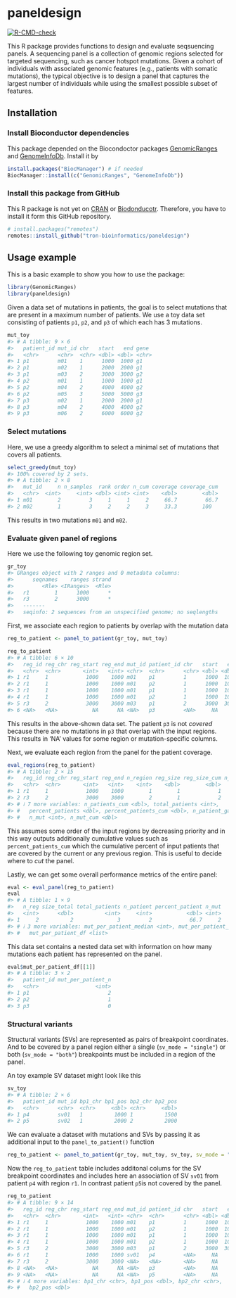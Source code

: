 
<!-- README.md is generated from README.Rmd. Please edit that file -->

# paneldesign

<!-- badges: start -->

[![R-CMD-check](https://github.com/TRON-TRON-Bioinformatics/paneldesign/actions/workflows/R-CMD-check.yaml/badge.svg)](https://github.com/TRON-Bioinformatics/paneldesign/actions/workflows/R-CMD-check.yaml)
<!-- badges: end -->

This R package provides functions to design and evaluate seqsuencing
panels. A sequencing panel is a collection of genomic regions selected
for targeted sequencing, such as cancer hotspot mutations. Given a
cohort of individuals with associated genomic features (e.g., patients
with somatic mutations), the typical objective is to design a panel that
captures the largest number of individuals while using the smallest
possible subset of features.

## Installation

### Install Bioconductor dependencies

This package depended on the Biocondoctor packages
[GenomicRanges](https://bioconductor.org/packages/release/bioc/html/GenomicRanges.html)
and
[GenomeInfoDb](https://bioconductor.org/packages/release/bioc/html/GenomeInfoDb.html).
Install it by

``` r
install.packages("BiocManager") # if needed
BiocManager::install(c("GenomicRanges", "GenomeInfoDb"))
```

### Install this package from GitHub

This R package is not yet on [CRAN](https://CRAN.R-project.org) or
[Biodonducotr](https://www.bioconductor.org/). Therefore, you have to
install it form this GitHub repository.

``` r
# install.packages("remotes")
remotes::install_github("tron-bioinformatics/paneldesign")
```

## Usage example

This is a basic example to show you how to use the package:

``` r
library(GenomicRanges)
library(paneldesign)
```

Given a data set of mutations in patients, the goal is to select
mutations that are present in a maximum number of patients. We use a toy
data set consisting of patients `p1`, `p2`, and `p3` of which each has 3
mutations.

``` r
mut_toy
#> # A tibble: 9 × 6
#>   patient_id mut_id chr   start   end gene 
#>   <chr>      <chr>  <chr> <dbl> <dbl> <chr>
#> 1 p1         m01    1      1000  1000 g1   
#> 2 p1         m02    1      2000  2000 g1   
#> 3 p1         m03    2      3000  3000 g2   
#> 4 p2         m01    1      1000  1000 g1   
#> 5 p2         m04    2      4000  4000 g2   
#> 6 p2         m05    3      5000  5000 g3   
#> 7 p3         m02    1      2000  2000 g1   
#> 8 p3         m04    2      4000  4000 g2   
#> 9 p3         m06    2      6000  6000 g2
```

### Select mutations

Here, we use a greedy algorithm to select a minimal set of mutations
that covers all patients.

``` r
select_greedy(mut_toy)
#> 100% covered by 2 sets.
#> # A tibble: 2 × 8
#>   mut_id     n n_samples  rank order n_cum coverage coverage_cum
#>   <chr>  <int>     <int> <dbl> <int> <int>    <dbl>        <dbl>
#> 1 m01        2         3     1     1     2     66.7         66.7
#> 2 m02        1         3     2     2     3     33.3        100
```

This results in two mutations `m01` and `m02`.

### Evaluate given panel of regions

Here we use the following toy genomic region set.

``` r
gr_toy
#> GRanges object with 2 ranges and 0 metadata columns:
#>      seqnames    ranges strand
#>         <Rle> <IRanges>  <Rle>
#>   r1        1      1000      *
#>   r3        2      3000      *
#>   -------
#>   seqinfo: 2 sequences from an unspecified genome; no seqlengths
```

First, we associate each region to patients by overlap with the mutation
data

``` r
reg_to_patient <- panel_to_patient(gr_toy, mut_toy)

reg_to_patient
#> # A tibble: 6 × 10
#>   reg_id reg_chr reg_start reg_end mut_id patient_id chr   start   end gene 
#>   <chr>  <chr>       <int>   <int> <chr>  <chr>      <chr> <dbl> <dbl> <chr>
#> 1 r1     1            1000    1000 m01    p1         1      1000  1000 g1   
#> 2 r1     1            1000    1000 m01    p2         1      1000  1000 g1   
#> 3 r1     1            1000    1000 m01    p1         1      1000  1000 g1   
#> 4 r1     1            1000    1000 m01    p2         1      1000  1000 g1   
#> 5 r3     2            3000    3000 m03    p1         2      3000  3000 g2   
#> 6 <NA>   <NA>           NA      NA <NA>   p3         <NA>     NA    NA <NA>
```

This results in the above-shown data set. The patient `p3` is not
*covered* because there are no mutations in `p3` that overlap with the
input regions. This results in ‘NA’ values for some region or
mutation-specific columns.

Next, we evaluate each region from the panel for the patient coverage.

``` r
eval_regions(reg_to_patient)
#> # A tibble: 2 × 15
#>   reg_id reg_chr reg_start reg_end n_region reg_size reg_size_cum n_patient
#>   <chr>  <chr>       <int>   <int>    <int>    <dbl>        <dbl>     <int>
#> 1 r1     1            1000    1000        1        1            1         2
#> 2 r3     2            3000    3000        2        1            2         1
#> # ℹ 7 more variables: n_patients_cum <dbl>, total_patients <int>,
#> #   percent_patients <dbl>, percent_patients_cum <dbl>, n_patient_gain <dbl>,
#> #   n_mut <int>, n_mut_cum <dbl>
```

This assumes some order of the input regions by decreasing priority and
in this way outputs additionally cumulative values such as
`percent_patients_cum` which the cumulative percent of input patients
that are covered by the current or any previous region. This is useful
to decide where to *cut* the panel.

Lastly, we can get some overall performance metrics of the entire panel:

``` r
eval <- eval_panel(reg_to_patient)
eval
#> # A tibble: 1 × 9
#>   n_reg size_total total_patients n_patient percent_patient n_mut
#>   <int>      <dbl>          <int>     <int>           <dbl> <int>
#> 1     2          2              3         2            66.7     2
#> # ℹ 3 more variables: mut_per_patient_median <int>, mut_per_patient_mean <dbl>,
#> #   mut_per_patient_df <list>
```

This data set contains a nested data set with information on how many
mutations each patient has represented on the panel.

``` r
eval$mut_per_patient_df[[1]]
#> # A tibble: 3 × 2
#>   patient_id mut_per_patient_n
#>   <chr>                  <int>
#> 1 p1                         2
#> 2 p2                         1
#> 3 p3                         0
```

### Structural variants

Structural variants (SVs) are represented as pairs of breakpoint
coordinates. And to be covered by a panel region either a single
(`sv_mode = "single"`) or both (`sv_mode = "both"`) breakpoints must be
included in a region of the panel.

An toy example SV dataset might look like this

``` r
sv_toy
#> # A tibble: 2 × 6
#>   patient_id mut_id bp1_chr bp1_pos bp2_chr bp2_pos
#>   <chr>      <chr>  <chr>     <dbl> <chr>     <dbl>
#> 1 p4         sv01   1          1000 1          1500
#> 2 p5         sv02   1          2000 2          2000
```

We can evaluate a dataset with mutations and SVs by passing it as
additional input to the `panel_to_patient()` function

``` r
reg_to_patient <- panel_to_patient(gr_toy, mut_toy, sv_toy, sv_mode = "single")
```

Now the `reg_to_patient` table includes additonal colums for the SV
breakpoint coordinates and includes here an association of SV `sv01`
from patient `p4` with region `r1`. In contrast patient `p5`is not
covered by the panel.

``` r
reg_to_patient
#> # A tibble: 9 × 14
#>   reg_id reg_chr reg_start reg_end mut_id patient_id chr   start   end gene 
#>   <chr>  <chr>       <int>   <int> <chr>  <chr>      <chr> <dbl> <dbl> <chr>
#> 1 r1     1            1000    1000 m01    p1         1      1000  1000 g1   
#> 2 r1     1            1000    1000 m01    p2         1      1000  1000 g1   
#> 3 r1     1            1000    1000 m01    p1         1      1000  1000 g1   
#> 4 r1     1            1000    1000 m01    p2         1      1000  1000 g1   
#> 5 r3     2            3000    3000 m03    p1         2      3000  3000 g2   
#> 6 r1     1            1000    1000 sv01   p4         <NA>     NA    NA <NA> 
#> 7 r3     2            3000    3000 <NA>   <NA>       <NA>     NA    NA <NA> 
#> 8 <NA>   <NA>           NA      NA <NA>   p3         <NA>     NA    NA <NA> 
#> 9 <NA>   <NA>           NA      NA <NA>   p5         <NA>     NA    NA <NA> 
#> # ℹ 4 more variables: bp1_chr <chr>, bp1_pos <dbl>, bp2_chr <chr>,
#> #   bp2_pos <dbl>
```
